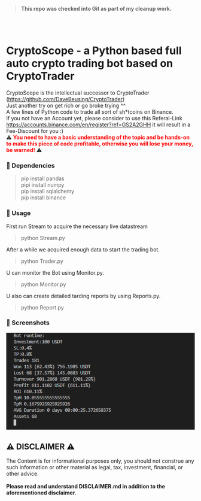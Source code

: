 ><b>This repo was checked into Git as part of my cleanup work.</b>

<br>
<br>

# CryptoScope - a Python based full auto crypto trading bot based on CryptoTrader
CryptoScope is the intellectual successor to CryptoTrader (https://github.com/DaveBeusing/CryptoTrader)<br>
Just another try on get rich or go broke trying ^^ <br>
A few lines of Python code to trade all sort of sh*tcoins on Binance.<br>
If you not have an Account yet, please consider to use this Referal-Link https://accounts.binance.com/en/register?ref=GS2A2GHH it will result in a Fee-Discount for you :)<br>
⚠️ <b style="color:red">You need to have a basic understanding of the topic and be hands-on to make this piece of code profitable, otherwise you will lose your money, be warned!</b> ⚠️

### 🔹 Dependencies
> pip install pandas <br> pipi install numpy <br> pip install sqlalchemy <br> pip install binance <br> 

### 🔹 Usage
First run Stream to acquire the necessary live datastream
> python Stream.py

After a while we acquired enough data to start the trading bot.
> python Trader.py

U can monitor the Bot using Monitor.py.
> python Monitor.py 

U also can create detailed tarding reports by using Reports.py.
> python Report.py

### 🔹 Screenshots
![CryptoScope Reporting](https://raw.githubusercontent.com/DaveBeusing/CryptoScope/master/github/CryptoScope_Reporting.png)

## ⚠️ DISCLAIMER ⚠️
The Content is for informational purposes only, you should not construe any such information or other material as legal, tax, investment, financial, or other advice.
<br><br>
<b>Please read and understand DISCLAIMER.md in addition to the aforementioned disclaimer.</b>